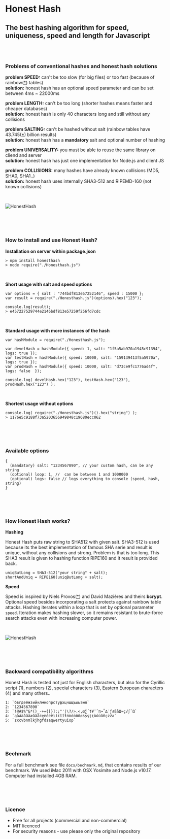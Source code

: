 # Honest Hash

## The best hashing algorithm for speed, uniqueness, speed and length for Javascript

<br/><br/>

### Problems of conventional hashes and honest hash solutions

**problem SPEED:** can't be too slow (for big files) or too fast (because of rainbow([*][1]) tables)<br>
**solution:** honest hash has an optional speed parameter and can be set between 4ms ~ 22000ms
 
**problem LENGTH:** can't be too long (shorter hashes means faster and cheaper databases)<br>
**solution:** honest hash is only 40 characters long and still without any collisions 

**problem SALTING:** can't be hashed without salt (rainbow tables have 43.745([*][2]) billion results)<br>
**solution:** honest hash has a **mandatory** salt and optional number of hashing

**problem UNIVERSALITY:** you must be able to reuse the same library on cliend and server<br>
**solution:** honest hash has just one implementation for Node.js and client JS

**problem COLLISIONS:** many hashes have already known collisions (MD5, SHA0, SHA1..)<br>
**solution:** honest hash uses internally SHA3-512 and RIPEMD-160 (not known collisions)

<br/>

![HonestHash](http://bit.ly/UFowHY "honest hash")

<br/><br/><br/>

### How to install and use Honest Hash?

**Installation on server within package.json**

    > npm install honesthash
    > node require("./Honesthash.js")

<br/>

**Short usage with salt and speed options**

    var options = { salt : "744bdf813e57252146", speed : 15000 };
    var result = require("./Honesthash.js")(options).hex("123");
    
    console.log(result);
    > e457227529744e2146bdf813e57259f256fd7cdc
    
<br/>
    
**Standard usage with more instances of the hash**

    var hashModule = require("./Honesthash.js");

    var develHash = hashModule({ speed: 1, salt: "1f5a5ab970a1945c91394", logs: true });
    var testHash = hashModule({ speed: 10000, salt: "159139413f5a5970a", logs: true });
    var prodHash = hashModule({ speed: 10000, salt: "d73ce9fc1776ad4f", logs: false  });

    console.log( develHash.hex("123"), testHash.hex("123"), prodHash.hex("123") );

<br/>

**Shortest usage without options**

    console.log( require("./Honesthash.js")().hex("string") );
    > 1176e5c9188f73a5203656949848c19680ecc062

<br/><br/><br/>

### Available options

    {
      (mandatory) salt: "1234567890", // your custom hash, can be any string
      (optional) loop: 1, //  can be between 1 and 1000000
      (optional) logs: false // logs everything to console (speed, hash, string)
    }

<br/><br/><br/>

### How Honest Hash works?

**Hashing**

Honest Hash puts raw string to SHA512 with given salt. SHA3-512 is used because its the best implementation
of famous SHA serie and result is unique, without any collisions and strong. Problem is that is too long. 
This SHA3 result is given to hashing function RIPE160 and it result is provided back.

    uniqButLong = SHA3-512("your string" + salt);
    shortAndUniq = RIPE160(uniqButLong + salt);
    
**Speed**  

Speed is inspired by Niels Provos([*][2]) and David Mazières and theirs **bcrypt**. Optional speed besides 
incorporating a salt protects against rainbow table attacks. Hashing iterates within a loop that is set by
optional parameter `speed`. Iteration makes hashing slower, so it remains resistant to brute-force search
attacks even with increasing computer power.

<br/>

![HonestHash](http://bit.ly/UFpVON "honest hash")

<br/><br/><br/>

### Backward compatibility algorithms

Honest Hash is tested not just for English characters, but also for the Cyrillic script (1), numbers (2), 
special characters (3), Eastern European characters (4) and many others..

    1: `бвгдеёжзийклмнопрстуфхцчшщъыьэюя`
    2: `1234567890`
    3: `!@#$%^&*()_-+={[}]:;"'|\?/>.<,œ∑´†¥¨ˆπ¬˚∆˙ƒ∂ßåΩ≈ç√∫˜Ω`
    4: `ąàáäâãåæăăâćęèéëêìíïîîłńòóöôõøśșşțţùúüûñçżźа`
    5: `zxcvbnmlkjhgfdsaqwertyuiop`

<br/><br/><br/>

### Bechmark

For a full benchmark see file `docs/bechmark.md`, that contains results of our benchmark. We used iMac 2011
with OSX Yosimite and Node.js v10.17. Computer had installed 4GB RAM.

<br/><br/><br/>

### Licence

 - Free for all projects (commercial and non-commercial)
 - MIT licenced
 - For security reasons - use please only the original repository

<br/>

 [1]: http://en.wikipedia.org/wiki/Rainbow_table  "Check what is a rainbow table on Wikipedia"
 [2]: http://www.hashkiller.co.uk/  "Try to crack your own MD5 hash"
 [3]: http://en.wikipedia.org/wiki/Niels_Provos "Niels is a researcher in the areas of secure systems"
 [4]: http://en.wikipedia.org/wiki/Avalanche_effect
 [5]: http://en.wikipedia.org/wiki/Pigeonhole_principle